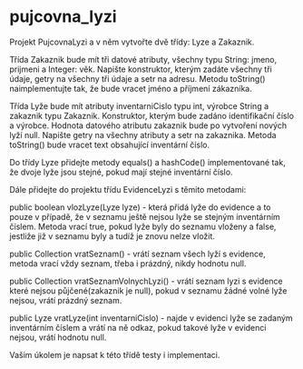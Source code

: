 # pujcovna_lyzi

Projekt PujcovnaLyzi a v něm vytvořte dvě třídy: Lyze a Zakaznik.

Třída Zakaznik bude mít tři datové atributy, všechny typu String: jmeno, prijmeni a Integer: věk. Napište konstruktor, kterým 
zadáte všechny tři údaje, getry na všechny tři údaje a setr na adresu. Metodu toString() naimplementujte tak, že bude vracet jméno a příjmení zákazníka.

Třída Lyže bude mít atributy inventarniCislo typu int, výrobce String a zakaznik typu Zakaznik. 
Konstruktor, kterým bude zadáno identifikační číslo a výrobce. Hodnota datového atributu zakaznik bude po vytvoření nových lyží null. 
Napište getry na všechny atributy a setr na zakaznika. Metoda toString() bude vracet text obsahující inventární číslo.

Do třídy Lyze přidejte metody equals() a hashCode() implementované tak, že dvoje lyže jsou stejné, pokud mají stejné inventární číslo.

Dále přidejte do projektu třídu EvidenceLyzi s těmito metodami:

public boolean vlozLyze(Lyze lyze) - která přidá lyže do evidence a to pouze v případě, že v seznamu ještě nejsou lyže se stejným inventárním číslem. 
Metoda vrací true, pokud lyže byly do seznamu vloženy a false, jestliže již v seznamu byly a tudíž je znovu nelze vložit.

public Collection<Lyze> vratSeznam() - vrátí seznam všech lyží s evidence, metoda vrací vždy seznam, třeba i prázdný, nikdy hodnotu null.

public Collection<Lyze> vratSeznamVolnychLyzi() - vrátí seznam lyzi s evidence které nejsou půjčené(zakaznik je null), pokud v seznamu žádné 
volné lyže nejsou, vrátí prázdný seznam.

public Lyze vratLyze(int inventarniCislo) - najde v evidenci lyže se zadaným inventárním číslem a vrátí na ně odkaz, pokud takové lyže v 
evidenci nejsou, vrátí hodnotu null.

Vašim úkolem je napsat k této třídě testy i implementaci.
